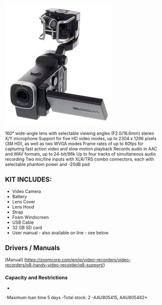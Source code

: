 ![Zoom Q8](../assets/images/equip/zoomq8.png)



160° wide-angle lens with selectable viewing angles (F2.0/16.6mm)
stereo X/Y microphone
Support for five HD video modes, up to 2304 x 1296 pixels (3M HD), as well as two WVGA modes
Frame rates of up to 60fps for capturing fast action video and slow motion playback
Records audio in AAC and WAV formats, up to 24-bit/96k
Up to four tracks of simultaneous audio recording
Two mic/line inputs with XLR/TRS combo connectors, each with selectable phantom power and -20dB pad

## KIT INCLUDES:
- Video Camera
- Battery
- Lens Cover
- Lens Hood
- Strap
- Foam Windscreen
- USB Cable
- 32 GB SD card
- User manual - also available on line - see below

## Drivers / Manuals

[Manual]
(https://zoomcorp.com/en/jp/video-recorders/video-recorders/q8-handy-video-recorder/q8-support/)

### Capacity and Restrictions

*
-Maximum loan time 5 days
-Total stock: 2
-AAU805415, AAU805482*
